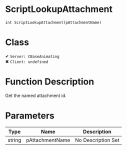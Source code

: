 # ScriptLookupAttachment
```
int ScriptLookupAttachment(pAttachmentName)
```
# Class
✔ `Server: CBaseAnimating`  
✖ `Client: undefined`  

# Function Description
Get the named attachment id.
# Parameters
Type|Name|Description
--|--|--
string|pAttachmentName|No Description Set
